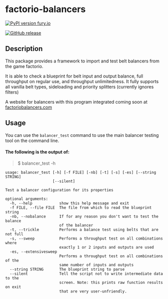 # factorio-balancers

[![PyPI version fury.io
](https://badge.fury.io/py/factorio-balancers.svg)
](https://pypi.python.org/pypi/factorio-balancers/)

[![GitHub release
](https://img.shields.io/github/release/tzwaan/factorio-balancers.svg)
](https://GitHub.com/tzwaan/factorio-balancers/releases/)



## Description
This package provides a framework to import and test belt balancers
from the game factorio.

It is able to check a blueprint for belt input and output balance, full
throughput on regular use, and throughput unlimitedness.
It fully supports all vanilla belt types, sideloading and priority splitters
(currently ignores filters)

A website for balancers with this program integrated coming soon at
[factoriobalancers.com](http://factoriobalancers.com)


## Usage
You can use the ``balancer_test`` command to use the main balancer
testing tool on the command line.


#### The following is the output of:
> $ balancer_test -h

```
usage: balancer_test [-h] [-f FILE] [-nb] [-t] [-s] [-es] [--string STRING]
                     [--silent]

Test a balancer configuration for its properties

optional arguments:
  -h, --help            show this help message and exit
  -f FILE, --file FILE  The file from which to read the blueprint string
  -nb, --nobalance      If for any reason you don't want to test the balance
                        of the balancer
  -t, --trickle         Performs a balance test using belts that are not full
  -s, --sweep           Performs a throughput test on all combinations where
                        exactly 1 or 2 inputs and outputs are used
  -es, --extensivesweep
                        Performs a throughput test on all combinations of the
                        same number of inputs and outputs
  --string STRING       The blueprint string to parse
  --silent              Tell the script not to write intermediate data to the
                        screen. Note: this prints raw function results on exit
                        that are very user-unfriendly.

```
